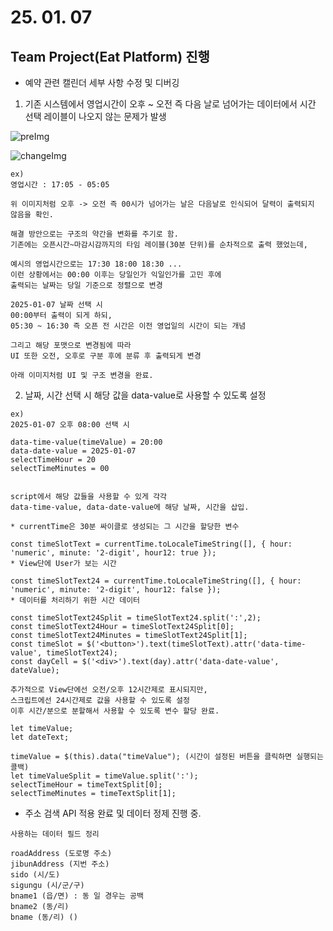 # 25. 01. 07

## Team Project(Eat Platform) 진행

* 예약 관련 캘린더 세부 사항 수정 및 디버깅

1) 기존 시스템에서 영업시간이 오후 ~ 오전 즉 다음 날로 넘어가는 데이터에서 시간 선택 레이블이 나오지 않는 문제가 발생


![preImg](https://github.com/user-attachments/assets/f9ccc509-2fb8-4a74-966d-7634ff9c9613)

![changeImg](https://github.com/user-attachments/assets/1442b681-d9c5-4cca-a3c3-35467f763cc3)

```
ex)
영업시간 : 17:05 - 05:05

위 이미지처럼 오후 -> 오전 즉 00시가 넘어가는 날은 다음날로 인식되어 달력이 출력되지 않음을 확인.

해결 방안으로는 구조의 약간을 변화를 주기로 함.
기존에는 오픈시간~마감시감까지의 타임 레이블(30분 단위)를 순차적으로 출력 했었는데,

예시의 영업시간으로는 17:30 18:00 18:30 ...
이런 상황에서는 00:00 이후는 당일인가 익일인가를 고민 후에 
출력되는 날짜는 당일 기준으로 정렬으로 변경

2025-01-07 날짜 선택 시
00:00부터 출력이 되게 하되,
05:30 ~ 16:30 즉 오픈 전 시간은 이전 영업일의 시간이 되는 개념

그리고 해당 포맷으로 변경됨에 따라 
UI 또한 오전, 오후로 구분 후에 분류 후 출력되게 변경

아래 이미지처럼 UI 및 구조 변경을 완료.
```

2) 날짜, 시간 선택 시 해당 값을 data-value로 사용할 수 있도록 설정

```
ex)
2025-01-07 오후 08:00 선택 시

data-time-value(timeValue) = 20:00
data-date-value = 2025-01-07
selectTimeHour = 20
selectTimeMinutes = 00


script에서 해당 값들을 사용할 수 있게 각각
data-time-value, data-date-value에 해당 날짜, 시간을 삽입.

* currentTime은 30분 싸이클로 생성되는 그 시간을 할당한 변수

const timeSlotText = currentTime.toLocaleTimeString([], { hour: 'numeric', minute: '2-digit', hour12: true });
* View단에 User가 보는 시간

const timeSlotText24 = currentTime.toLocaleTimeString([], { hour: 'numeric', minute: '2-digit', hour12: false });
* 데이터를 처리하기 위한 시간 데이터

const timeSlotText24Split = timeSlotText24.split(':',2);
const timeSlotText24Hour = timeSlotText24Split[0];
const timeSlotText24Minutes = timeSlotText24Split[1];
const timeSlot = $('<button>').text(timeSlotText).attr('data-time-value', timeSlotText24);
const dayCell = $('<div>').text(day).attr('data-date-value', dateValue);

추가적으로 View단에선 오전/오후 12시간제로 표시되지만,
스크립트에선 24시간제로 값을 사용할 수 있도록 설정
이후 시간/분으로 분할해서 사용할 수 있도록 변수 할당 완료.

let timeValue;
let dateText;

timeValue = $(this).data("timeValue"); (시간이 설정된 버튼을 클릭하면 실행되는 콜백)
let timeValueSplit = timeValue.split(':');
selectTimeHour = timeTextSplit[0];
selectTimeMinutes = timeTextSplit[1];
```

* 주소 검색 API 적용 완료 및 데이터 정제 진행 중.

```
사용하는 데이터 필드 정리

roadAddress (도로명 주소)
jibunAddress (지번 주소)
sido (시/도)
sigungu (시/군/구)
bname1 (읍/면) : 동 일 경우는 공백
bname2 (동/리)
bname (동/리) ()
```


